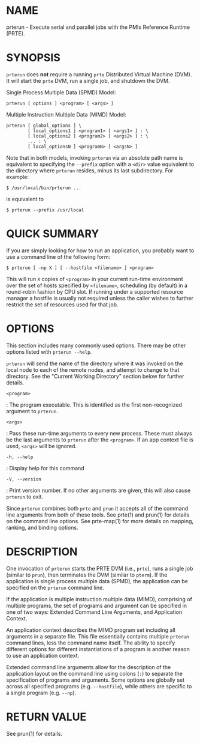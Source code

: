 # NAME

prterun - Execute serial and parallel jobs with the PMIx Reference Runtime (PRTE).

# SYNOPSIS

`prterun` does **not** require a running `prte` Distributed Virtual Machine
(DVM). It will start the `prte` DVM, run a single job, and shutdown the DVM.

Single Process Multiple Data (SPMD) Model:

```
prterun [ options ] <program> [ <args> ]
```

Multiple Instruction Multiple Data (MIMD) Model:

```
prterun [ global_options ] \
        [ local_options1 ] <program1> [ <args1> ] : \
        [ local_options2 ] <program2> [ <args2> ] : \
        ... : \
        [ local_optionsN ] <programN> [ <argsN> ]
```

Note that in both models, invoking `prterun` via an absolute path name is
equivalent to specifying the `--prefix` option with a `<dir>` value
equivalent to the directory where `prterun` resides, minus its last
subdirectory. For example:

```
$ /usr/local/bin/prterun ...
```

is equivalent to

```
$ prterun --prefix /usr/local
```

# QUICK SUMMARY

If you are simply looking for how to run an application, you probably
want to use a command line of the following form:

```
$ prterun [ -np X ] [ --hostfile <filename> ] <program>
```

This will run `X` copies of `<program>` in your current run-time environment
over the set of hosts specified by `<filename>`, scheduling (by default)
in a round-robin fashion by CPU slot. If running under a supported resource
manager a hostfile is usually not required unless the caller wishes to further
restrict the set of resources used for that job.

# OPTIONS

This section includes many commonly used options. There may be other options
listed with `prterun --help`.

`prterun` will send the name of the directory where it was invoked on the
local node to each of the remote nodes, and attempt to change to that
directory. See the "Current Working Directory" section below for
further details.

`<program>`

:   The program executable. This is identified as the first
    non-recognized argument to `prterun`.

`<args>`

:   Pass these run-time arguments to every new process. These must
    always be the last arguments to `prterun` after the `<program>`.
    If an app context file is used, `<args>` will be ignored.

`-h, --help`

:   Display help for this command

`-V, --version`

:   Print version number. If no other arguments are given, this will
    also cause `prterun` to exit.

Since `prterun` combines both `prte` and `prun` it accepts all of the command
line arguments from both of these tools. See prte(1) and prun(1) for details
on the command line options. See prte-map(1) for more details on mapping,
ranking, and binding options.

# DESCRIPTION

One invocation of `prterun` starts the PRTE DVM (i.e., `prte`), runs a single
job (similar to `prun`), then terminates the DVM (similar to `pterm`). If
the application is single process multiple data (SPMD), the application
can be specified on the `prterun` command line.

If the application is multiple instruction multiple data (MIMD),
comprising of multiple programs, the set of programs and argument can be
specified in one of two ways: Extended Command Line Arguments, and
Application Context.

An application context describes the MIMD program set including all
arguments in a separate file. This file essentially contains multiple
`prterun` command lines, less the command name itself. The ability to
specify different options for different instantiations of a program is
another reason to use an application context.

Extended command line arguments allow for the description of the
application layout on the command line using colons (`:`) to separate
the specification of programs and arguments. Some options are globally
set across all specified programs (e.g. `--hostfile`), while others are
specific to a single program (e.g. `--np`).

# RETURN VALUE

See prun(1) for details.
